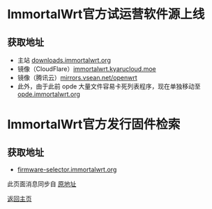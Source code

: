 # ImmortalWrt官方试运营软件源上线          

## 获取地址

* 主站 [downloads.immortalwrt.org](https://downloads.immortalwrt.org)  
* 镜像（CloudFlare）[immortalwrt.kyarucloud.moe](https://immortalwrt.kyarucloud.moe)
* 镜像（腾讯云）[mirrors.vsean.net/openwrt](https://mirrors.vsean.net/openwrt)      
* 此外，由于此前 opde 大量文件容易卡死列表程序，现在单独移动至 [opde.immortalwrt.org](https://opde.immortalwrt.org)                            

# ImmortalWrt官方发行固件检索       

## 获取地址

* [firmware-selector.immortalwrt.org](https://firmware-selector.immortalwrt.org/)



此页面消息同步自 [原地址](https://t.me/ctcgfw_openwrt_discuss/461245)     

[返回主页](https://boduoyejieyi666.github.io/whonolikeboduoyejieyi/)           

